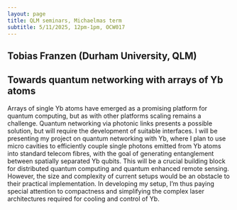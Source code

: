 ```yaml
---
layout: page
title: QLM seminars, Michaelmas term
subtitle: 5/11/2025, 12pm-1pm, OCW017
---
```


## Tobias Franzen (Durham University, QLM)

## Towards quantum networking with arrays of Yb atoms

Arrays of single Yb atoms have emerged as a promising platform for quantum computing, but as with other platforms scaling remains a challenge. Quantum networking via photonic links presents a possible solution, but will require the development of suitable interfaces. I will be presenting my project on quantum networking with Yb, where I plan to use micro cavities to efficiently couple single photons emitted from Yb atoms into standard telecom fibres, with the goal of generating entanglement between spatially separated Yb qubits. This will be a crucial building block for distributed quantum computing and quantum enhanced remote sensing. However, the size and complexity of current setups would be an obstacle to their practical implementation. In developing my setup, I’m thus paying special attention to compactness and simplifying the complex laser architectures required for cooling and control of Yb.